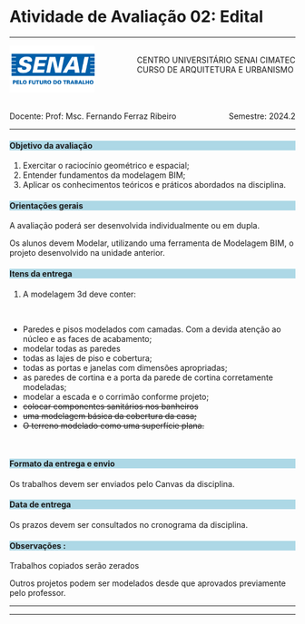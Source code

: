 # Atividade de Avaliação 02: Edital 

-----

<div style= "align: top;">

<span style="float: left;">
<img src="../../../figs_gerais/senai_logo.png" width="150">

</span>
<span style="float: right;"><br>
CENTRO UNIVERSITÁRIO SENAI CIMATEC <br>
CURSO DE ARQUITETURA E URBANISMO

</span>


</div>

<br><br><br><br><br><br>

<div>
    <span style="float: left;">Docente: Prof: Msc. Fernando Ferraz Ribeiro</span>
    <span style="float: right;">Semestre: 2024.2</span>
</div>

<br>

---

<h4 style="background:lightblue">

Objetivo da avaliação

</h4>

1. Exercitar o raciocínio geométrico e espacial;
2. Entender fundamentos da modelagem BIM;
3. Aplicar os conhecimentos teóricos e práticos abordados na disciplina.

<h4 style="background:lightblue">
Orientações gerais

</h4>

A avaliação poderá ser desenvolvida individualmente ou em dupla.

Os alunos devem Modelar, utilizando uma ferramenta de Modelagem BIM, o projeto desenvolvido na unidade anterior.

<h4 style="background:lightblue">
Itens da entrega

</h4>

1. A modelagem 3d deve conter:
<br>

   - Paredes e pisos modelados com camadas. Com a devida atenção ao núcleo e as faces de acabamento;
   - modelar todas as paredes
   - todas as lajes de piso e cobertura;
   - todas as portas e janelas com dimensões apropriadas;
   - as paredes de cortina e a porta da parede de cortina corretamente modeladas;
   - modelar a escada e o corrimão conforme projeto;
   - <s>colocar componentes sanitários nos banheiros</s>
   - <s>uma modelagem básica da cobertura da casa;</s>
   - <s>O terreno modelado como uma superfície plana.</s>
   
<br>

<h4 style="background:lightblue"> Formato da entrega e envio</h4>

 Os trabalhos devem ser enviados pelo Canvas da disciplina.

<h4 style="background:lightblue"> Data de entrega</h4>

Os prazos devem ser consultados no cronograma da disciplina.


<h4 style="background:lightblue">Observações :</h4>

Trabalhos copiados serão zerados


Outros projetos podem ser modelados desde que aprovados previamente pelo professor.

----------------------------

----------------------------







